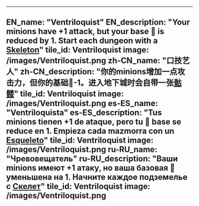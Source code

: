 ---

EN_name: "Ventriloquist"
EN_description: "Your minions have +1 attack, but your base 🔸 is reduced by 1. Start each dungeon with a <a href = '../en/unknown_type000#MinionSkeleton'>Skeleton</a>"
tile_id: Ventriloquist
image: /images/Ventriloquist.png
zh-CN_name: "口技艺人"
zh-CN_description: "你的minions增加一点攻击力，但你的基础🔸-1。进入地下城时会自带一张<a href = '../zh_cn/unknown_type000#MinionSkeleton'>骷髅</a>"
tile_id: Ventriloquist
image: /images/Ventriloquist.png
es-ES_name: "Ventriloquista"
es-ES_description: "Tus minions tienen +1 de ataque, pero tu 🔸 base se reduce en 1. Empieza cada mazmorra con un <a href = '../es_es/unknown_type000#MinionSkeleton'>Esqueleto</a>"
tile_id: Ventriloquist
image: /images/Ventriloquist.png
ru-RU_name: "Чревовещатель"
ru-RU_description: "Ваши minions имеют +1 атаку, но ваша базовая 🔸 уменьшена на 1. Начните каждое подземелье с <a href = '../ru_ru/unknown_type000#MinionSkeleton'>Скелет</a>"
tile_id: Ventriloquist
image: /images/Ventriloquist.png
---